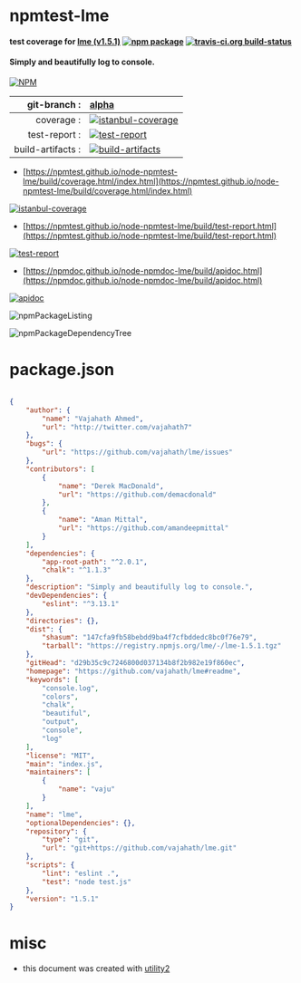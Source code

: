 # npmtest-lme

#### test coverage for  [lme (v1.5.1)](https://github.com/vajahath/lme#readme)  [![npm package](https://img.shields.io/npm/v/npmtest-lme.svg?style=flat-square)](https://www.npmjs.org/package/npmtest-lme) [![travis-ci.org build-status](https://api.travis-ci.org/npmtest/node-npmtest-lme.svg)](https://travis-ci.org/npmtest/node-npmtest-lme)

#### Simply and beautifully log to console.

[![NPM](https://nodei.co/npm/lme.png?downloads=true&downloadRank=true&stars=true)](https://www.npmjs.com/package/lme)

| git-branch : | [alpha](https://github.com/npmtest/node-npmtest-lme/tree/alpha)|
|--:|:--|
| coverage : | [![istanbul-coverage](https://npmtest.github.io/node-npmtest-lme/build/coverage.badge.svg)](https://npmtest.github.io/node-npmtest-lme/build/coverage.html/index.html)|
| test-report : | [![test-report](https://npmtest.github.io/node-npmtest-lme/build/test-report.badge.svg)](https://npmtest.github.io/node-npmtest-lme/build/test-report.html)|
| build-artifacts : | [![build-artifacts](https://npmtest.github.io/node-npmtest-lme/glyphicons_144_folder_open.png)](https://github.com/npmtest/node-npmtest-lme/tree/gh-pages/build)|

- [https://npmtest.github.io/node-npmtest-lme/build/coverage.html/index.html](https://npmtest.github.io/node-npmtest-lme/build/coverage.html/index.html)

[![istanbul-coverage](https://npmtest.github.io/node-npmtest-lme/build/screenCapture.buildCi.browser.%252Ftmp%252Fbuild%252Fcoverage.lib.html.png)](https://npmtest.github.io/node-npmtest-lme/build/coverage.html/index.html)

- [https://npmtest.github.io/node-npmtest-lme/build/test-report.html](https://npmtest.github.io/node-npmtest-lme/build/test-report.html)

[![test-report](https://npmtest.github.io/node-npmtest-lme/build/screenCapture.buildCi.browser.%252Ftmp%252Fbuild%252Ftest-report.html.png)](https://npmtest.github.io/node-npmtest-lme/build/test-report.html)

- [https://npmdoc.github.io/node-npmdoc-lme/build/apidoc.html](https://npmdoc.github.io/node-npmdoc-lme/build/apidoc.html)

[![apidoc](https://npmdoc.github.io/node-npmdoc-lme/build/screenCapture.buildCi.browser.%252Ftmp%252Fbuild%252Fapidoc.html.png)](https://npmdoc.github.io/node-npmdoc-lme/build/apidoc.html)

![npmPackageListing](https://npmtest.github.io/node-npmtest-lme/build/screenCapture.npmPackageListing.svg)

![npmPackageDependencyTree](https://npmtest.github.io/node-npmtest-lme/build/screenCapture.npmPackageDependencyTree.svg)



# package.json

```json

{
    "author": {
        "name": "Vajahath Ahmed",
        "url": "http://twitter.com/vajahath7"
    },
    "bugs": {
        "url": "https://github.com/vajahath/lme/issues"
    },
    "contributors": [
        {
            "name": "Derek MacDonald",
            "url": "https://github.com/demacdonald"
        },
        {
            "name": "Aman Mittal",
            "url": "https://github.com/amandeepmittal"
        }
    ],
    "dependencies": {
        "app-root-path": "^2.0.1",
        "chalk": "^1.1.3"
    },
    "description": "Simply and beautifully log to console.",
    "devDependencies": {
        "eslint": "^3.13.1"
    },
    "directories": {},
    "dist": {
        "shasum": "147cfa9fb58bebdd9ba4f7cfbddedc8bc0f76e79",
        "tarball": "https://registry.npmjs.org/lme/-/lme-1.5.1.tgz"
    },
    "gitHead": "d29b35c9c7246800d037134b8f2b982e19f860ec",
    "homepage": "https://github.com/vajahath/lme#readme",
    "keywords": [
        "console.log",
        "colors",
        "chalk",
        "beautiful",
        "output",
        "console",
        "log"
    ],
    "license": "MIT",
    "main": "index.js",
    "maintainers": [
        {
            "name": "vaju"
        }
    ],
    "name": "lme",
    "optionalDependencies": {},
    "repository": {
        "type": "git",
        "url": "git+https://github.com/vajahath/lme.git"
    },
    "scripts": {
        "lint": "eslint .",
        "test": "node test.js"
    },
    "version": "1.5.1"
}
```



# misc
- this document was created with [utility2](https://github.com/kaizhu256/node-utility2)
